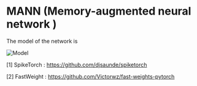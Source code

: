 # MANN (Memory-augmented neural network )
The model of the network is

![Model]()

[1] SpikeTorch : <https://github.com/djsaunde/spiketorch>

[2] FastWeight : <https://github.com/Victorwz/fast-weights-pytorch>